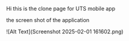 Hi this is the clone page for UTS mobile app

the screen shot of the application

![Alt Text](Screenshot 2025-02-01 161602.png)
